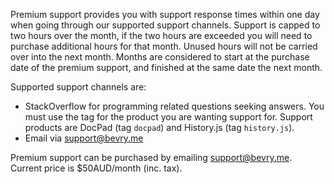 Premium support provides you with support response times within one day when going through our supported support channels. Support is capped to two hours over the month, if the two hours are exceeded you will need to purchase additional hours for that month. Unused hours will not be carried over into the next month. Months are considered to start at the purchase date of the premium support, and finished at the same date the next month.

Supported support channels are:
- StackOverflow for programming related questions seeking answers. You must use the tag for the product you are wanting support for. Support products are DocPad (tag `docpad`) and History.js (tag `history.js`).
- Email via support@bevry.me

Premium support can be purchased by emailing support@bevry.me. Current price is $50AUD/month (inc. tax).